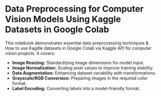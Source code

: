 # Data Preprocessing for Computer Vision Models Using Kaggle Datasets in Google Colab

This notebook demonstrates essential data preprocessing techniques & How to use Kagdle datasets in Google Colab via Kaggle API for computer vision projects. It covers:

- **Image Resizing:** Standardizing image dimensions for model input.
- **Image Normalization:** Scaling pixel values to improve training stability.
- **Data Augmentation:** Enhancing dataset variability with transformations.
- **Grayscale/RGB Conversion:** Preparing images in the required color format.
- **Label Encoding:** Converting labels into a model-friendly format.
